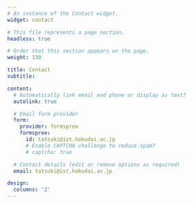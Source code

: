 ```yaml
---
# An instance of the Contact widget.
widget: contact

# This file represents a page section.
headless: true

# Order that this section appears on the page.
weight: 130

title: Contact
subtitle:

content:
  # Automatically link email and phone or display as text?
  autolink: true

  # Email form provider
  form:
    provider: formspree
    formspree:
      id: tatsuki@ist.hokudai.ac.jp
      # Enable CAPTCHA challenge to reduce spam?
      # captcha: true

  # Contact details (edit or remove options as required)
  email: tatsuki@ist.hokudai.ac.jp

design:
  columns: '2'
---
```

